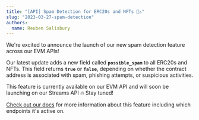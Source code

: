 ```yaml
---
title: "[API] Spam Detection for ERC20s and NFTs 🧐⚠️"
slug: "2023-03-27-spam-detection"
authors:
  name: Reuben Salisbury
---
```


We're excited to announce the launch of our new spam detection feature across our EVM APIs! 

Our latest update adds a new field called **`possible_spam`** to all ERC20s and NFTs. This field returns **`true`** or **`false`**, depending on whether the contract address is associated with spam, phishing attempts, or suspicious activities.

This feature is currently available on our EVM API and will soon be launching on our Streams API 🔥 Stay tuned!

[Check out our docs]() for more information about this feature including which endpoints it's active on.
